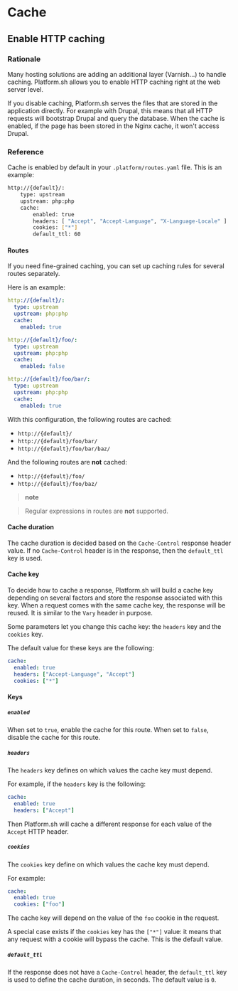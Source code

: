 # Cache

## Enable HTTP caching

### Rationale

Many hosting solutions are adding an additional layer (Varnish...) to
handle caching. Platform.sh allows you to enable HTTP caching right at
the web server level.

If you disable caching, Platform.sh serves the files that are stored in
the application directly. For example with Drupal, this means that all
HTTP requests will bootstrap Drupal and query the database. When the
cache is enabled, if the page has been stored in the Nginx cache, it
won't access Drupal.

### Reference

Cache is enabled by default in your `.platform/routes.yaml` file. This
is an example:

```bash
http://{default}/:
    type: upstream
    upstream: php:php
    cache:
        enabled: true
        headers: [ "Accept", "Accept-Language", "X-Language-Locale" ]
        cookies: ["*"]
        default_ttl: 60
```

#### Routes

If you need fine-grained caching, you can set up caching rules for
several routes separately.

Here is an example:

```yaml
http://{default}/:
  type: upstream
  upstream: php:php
  cache:
    enabled: true

http://{default}/foo/:
  type: upstream
  upstream: php:php
  cache:
    enabled: false

http://{default}/foo/bar/:
  type: upstream
  upstream: php:php
  cache:
    enabled: true
```

With this configuration, the following routes are cached:

-   `http://{default}/`
-   `http://{default}/foo/bar/`
-   `http://{default}/foo/bar/baz/`

And the following routes are **not** cached:

-   `http://{default}/foo/`
-   `http://{default}/foo/baz/`

> **note**

> Regular expressions in routes are **not** supported.

#### Cache duration

The cache duration is decided based on the `Cache-Control` response
header value. If no `Cache-Control` header is in the response, then the
`default_ttl` key is used.

#### Cache key

To decide how to cache a response, Platform.sh will build a cache key
depending on several factors and store the response associated with this
key. When a request comes with the same cache key, the response will be
reused. It is similar to the `Vary` header in purpose.

Some parameters let you change this cache key: the `headers` key and the
`cookies` key.

The default value for these keys are the following:

```yaml
cache:
  enabled: true
  headers: ["Accept-Language", "Accept"]
  cookies: ["*"]
```

#### Keys

##### `enabled`

When set to `true`, enable the cache for this route. When set to
`false`, disable the cache for this route.

##### `headers`

The `headers` key defines on which values the cache key must depend.

For example, if the `headers` key is the following:

```yaml
cache:
  enabled: true
  headers: ["Accept"]
```

Then Platform.sh will cache a different response for each value of the
`Accept` HTTP header.

##### `cookies`

The `cookies` key define on which values the cache key must depend.

For example:

```yaml
cache:
  enabled: true
  cookies: ["foo"]
```

The cache key will depend on the value of the `foo` cookie in the
request.

A special case exists if the `cookies` key has the `["*"]` value: it
means that any request with a cookie will bypass the cache. This is the
default value.

##### `default_ttl`

If the response does not have a `Cache-Control` header, the
`default_ttl` key is used to define the cache duration, in seconds. The
default value is `0`.

